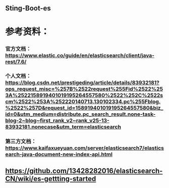 ## Sting-Boot-es
# 参考资料：
  ### 官方文档：https://www.elastic.co/guide/en/elasticsearch/client/java-rest/7.6/
  ### 个人文档：https://blog.csdn.net/prestigeding/article/details/83932181?ops_request_misc=%257B%2522request%255Fid%2522%253A%2522158919401019195264557580%2522%252C%2522scm%2522%253A%252220140713.130102334.pc%255Fblog.%2522%257D&request_id=158919401019195264557580&biz_id=0&utm_medium=distribute.pc_search_result.none-task-blog-2~blog~first_rank_v2~rank_v25-13-83932181.nonecase&utm_term=elasticsearch
  ### 第三方文档：https://www.kaifaxueyuan.com/server/elasticsearch7/elasticsearch-java-document-new-index-api.html
## https://github.com/13428282016/elasticsearch-CN/wiki/es-gettting-started

